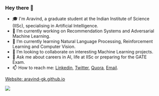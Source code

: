 ### Hey there 👋

<!--
**aravind-gk/aravind-gk** is a ✨ _special_ ✨ repository because its `README.md` (this file) appears on your GitHub profile.

Here are some ideas to get you started:
-->

- 🎓 I'm Aravind, a graduate student at the Indian Institute of Science (IISc), specialising in Artificial Intelligence.
- 🔭 I’m currently working on Recommendation Systems and Adversarial Machine Learning.
- 🌱 I’m currently learning Natural Language Processing, Reinforcement Learning and Computer Vision.
- 👯 I’m looking to collaborate on interesting Machine Learning projects.
- 💬 Ask me about careers in AI, life at IISc or preparing for the GATE Exam.
- 📫 How to reach me: [Linkedin](https://www.linkedin.com/in/aravindgk/), [Twitter](https://twitter.com/aravind_IISc), [Quora](https://www.quora.com/profile/G-Aravind), [Email](mailto:aravindg1@iisc.ac.in).

[Website: aravind-gk.github.io](https://aravind-gk.github.io/)

![](https://komarev.com/ghpvc/?username=aravind-gk)
